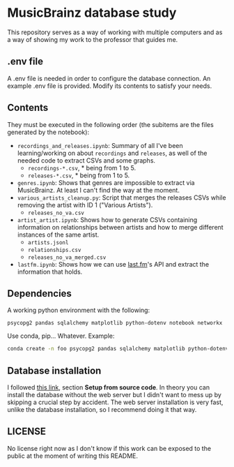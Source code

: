 # MusicBrainz database study

This repository serves as a way of working with multiple computers and as a way of showing my work to the professor that guides me.

## .env file

A .env file is needed in order to configure the database connection. An example .env file is provided. Modify its contents to satisfy your needs.

## Contents

They must be executed in the following order (the subitems are the files generated by the notebook):

- `recordings_and_releases.ipynb`: Summary of all I've been learning/working on about `recordings` and `releases`, as well of the needed code to extract CSVs and some graphs.
    - `recordings-*.csv`, * being from 1 to 5.
    - `releases-*.csv`, * being from 1 to 5.
- `genres.ipynb`: Shows that genres are impossible to extract via MusicBrainz. At least I can't find the way at the moment.
- `various_artists_cleanup.py`: Script that merges the releases CSVs while removing the artist with ID 1 ("Various Artists").
    - `releases_no_va.csv`
- `artist_artist.ipynb`: Shows how to generate CSVs containing information on relationships between artists and how to merge different instances of the same artist.
    - `artists.jsonl`
    - `relationships.csv`
    - `releases_no_va_merged.csv`
- `lastfm.ipynb`: Shows how we can use [last.fm](https://www.last.fm/)'s API and extract the information that holds.

## Dependencies

A working python environment with the following:

```
psycopg2 pandas sqlalchemy matplotlib python-dotenv notebook networkx
```

Use conda, pip... Whatever. Example:

```bash
conda create -n foo psycopg2 pandas sqlalchemy matplotlib python-dotenv notebook networkx
```

## Database installation

I followed [this link](https://musicbrainz.org/doc/MusicBrainz_Server/Setup), section **Setup from source code**. In theory you can install the database without the web server but I didn't want to mess up by skipping a crucial step by accident. The web server installation is very fast, unlike the database installation, so I recommend doing it that way.

## LICENSE

No license right now as I don't know if this work can be exposed to the public at the moment of writing this README.
